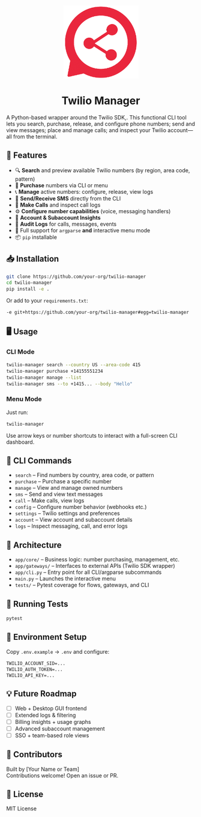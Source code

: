 
<p align="center">
  <img src="assets/logo.png" alt="Twilio Manager Logo" width="200" />
</p>

<h1 align="center">Twilio Manager</h1>

A Python-based wrapper around the Twilio SDK,. This functional CLI tool lets you search, purchase, release, and configure phone numbers; send and view messages; place and manage calls; and inspect your Twilio account—all from the terminal.

## 🚀 Features

- 🔍 **Search** and preview available Twilio numbers (by region, area code, pattern)
- 🛒 **Purchase** numbers via CLI or menu
- 📞 **Manage** active numbers: configure, release, view logs
- 💬 **Send/Receive SMS** directly from the CLI
- 📲 **Make Calls** and inspect call logs
- ⚙️ **Configure number capabilities** (voice, messaging handlers)
- 🧾 **Account & Subaccount Insights**
- 📜 **Audit Logs** for calls, messages, events
- 🧩 Full support for `argparse` **and** interactive menu mode
- 📦 `pip` installable

## 📥 Installation

```bash
git clone https://github.com/your-org/twilio-manager
cd twilio-manager
pip install -e .
```

Or add to your `requirements.txt`:
```
-e git+https://github.com/your-org/twilio-manager#egg=twilio-manager
```

## 🖥️ Usage

### CLI Mode

```bash
twilio-manager search --country US --area-code 415
twilio-manager purchase +14155551234
twilio-manager manage --list
twilio-manager sms --to +1415... --body "Hello"
```

### Menu Mode

Just run:

```bash
twilio-manager
```

Use arrow keys or number shortcuts to interact with a full-screen CLI dashboard.

## 📂 CLI Commands

- `search` – Find numbers by country, area code, or pattern
- `purchase` – Purchase a specific number
- `manage` – View and manage owned numbers
- `sms` – Send and view text messages
- `call` – Make calls, view logs
- `config` – Configure number behavior (webhooks etc.)
- `settings` – Twilio settings and preferences
- `account` – View account and subaccount details
- `logs` – Inspect messaging, call, and error logs

## 🧠 Architecture

- `app/core/` – Business logic: number purchasing, management, etc.
- `app/gateways/` – Interfaces to external APIs (Twilio SDK wrapper)
- `app/cli.py` – Entry point for all CLI/argparse subcommands
- `main.py` – Launches the interactive menu
- `tests/` – Pytest coverage for flows, gateways, and CLI

## 🧪 Running Tests

```bash
pytest
```

## 🔐 Environment Setup

Copy `.env.example` → `.env` and configure:

```
TWILIO_ACCOUNT_SID=...
TWILIO_AUTH_TOKEN=...
TWILIO_API_KEY=...
```

## 💡 Future Roadmap

- [ ] Web + Desktop GUI frontend
- [ ] Extended logs & filtering
- [ ] Billing insights + usage graphs
- [ ] Advanced subaccount management
- [ ] SSO + team-based role views

## 👥 Contributors

Built by [Your Name or Team]  
Contributions welcome! Open an issue or PR.

## 📄 License

MIT License
